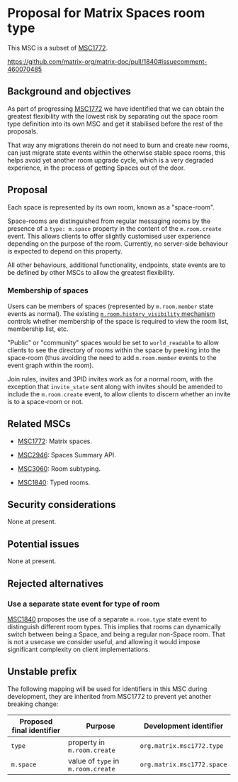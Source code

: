 # Proposal for Matrix Spaces room type

This MSC is a subset of 
[MSC1772](https://github.com/matrix-org/matrix-doc/pull/1772).

https://github.com/matrix-org/matrix-doc/pull/1840#issuecomment-460070485

## Background and objectives

As part of progressing [MSC1772](https://github.com/matrix-org/matrix-doc/pull/1772)
we have identified that we can obtain the greatest flexibility with the lowest risk by
separating out the space room type definition into its own MSC and get it stabilised
before the rest of the proposals.

That way any migrations therein do not need to burn and create new rooms, can just
migrate state events within the otherwise stable space rooms, this helps avoid yet
another room upgrade cycle, which is a very degraded experience, in the process of
getting Spaces out of the door.

## Proposal

Each space is represented by its own room, known as a "space-room". 

Space-rooms are distinguished from regular messaging rooms by the presence of a
`type: m.space` property in the content of the `m.room.create` event. This allows clients to
offer slightly customised user experience depending on the purpose of the
room. Currently, no server-side behaviour is expected to depend on this property.

All other behaviours, additional functionality, endpoints, state events are to be
defined by other MSCs to allow the greatest flexibility.

### Membership of spaces

Users can be members of spaces (represented by `m.room.member` state events as
normal). The existing [`m.room.history_visibility`
mechanism](https://matrix.org/docs/spec/client_server/r0.6.1#room-history-visibility)
controls whether membership of the space is required to view the room list,
membership list, etc.

"Public" or "community" spaces would be set to `world_readable` to allow clients
to see the directory of rooms within the space by peeking into the space-room
(thus avoiding the need to add `m.room.member` events to the event graph within
the room).

Join rules, invites and 3PID invites work as for a normal room, with the
exception that `invite_state` sent along with invites should be amended to
include the `m.room.create` event, to allow clients to discern whether an
invite is to a space-room or not.

## Related MSCs

 * [MSC1772](https://github.com/matrix-org/matrix-doc/issues/1772): Matrix
   spaces.

 * [MSC2946](https://github.com/matrix-org/matrix-doc/issues/2946): Spaces
   Summary API.
   
 * [MSC3060](https://github.com/matrix-org/matrix-doc/issues/3060): Room
   subtyping.
   
 * [MSC1840](https://github.com/matrix-org/matrix-doc/issues/1840): Typed
   rooms.

## Security considerations

None at present.

## Potential issues

None at present.

## Rejected alternatives

### Use a separate state event for type of room

[MSC1840](https://github.com/matrix-org/matrix-doc/pull/1840) proposes the use
of a separate `m.room.type` state event to distinguish different room
types. This implies that rooms can dynamically switch between being a Space,
and being a regular non-Space room. That is not a usecase we consider useful,
and allowing it would impose significant complexity on client implementations.

## Unstable prefix

The following mapping will be used for identifiers in this MSC during
development, they are inherited from MSC1772 to prevent yet another
breaking change:

Proposed final identifier       | Purpose | Development identifier
------------------------------- | ------- | ----
`type` | property in `m.room.create` | `org.matrix.msc1772.type`
`m.space` | value of `type` in `m.room.create` | `org.matrix.msc1772.space`
